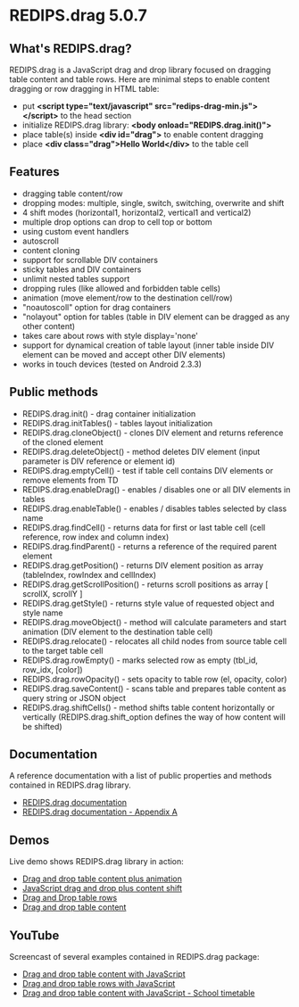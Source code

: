 REDIPS.drag 5.0.7
============

## What's REDIPS.drag?

REDIPS.drag is a JavaScript drag and drop library focused on dragging table content and table rows. Here are minimal steps to enable content dragging or row dragging in HTML table:

* put **&lt;script type="text/javascript" src="redips-drag-min.js">&lt;/script>** to the head section
* initialize REDIPS.drag library: **&lt;body onload="REDIPS.drag.init()">**
* place table(s) inside **&lt;div id="drag">** to enable content dragging
* place **&lt;div class="drag">Hello World&lt;/div>** to the table cell

## Features

* dragging table content/row
* dropping modes: multiple, single, switch, switching, overwrite and shift
* 4 shift modes (horizontal1, horizontal2, vertical1 and vertical2)
* multiple drop options can drop to cell top or bottom
* using custom event handlers
* autoscroll
* content cloning
* support for scrollable DIV containers
* sticky tables and DIV containers
* unlimit nested tables support
* dropping rules (like allowed and forbidden table cells)
* animation (move element/row to the destination cell/row)
* "noautoscoll" option for drag containers
* "nolayout" option for tables (table in DIV element can be dragged as any other content)
* takes care about rows with style display='none'
* support for dynamical creation of table layout (inner table inside DIV element can be moved and accept other DIV elements)
* works in touch devices (tested on Android 2.3.3)

## Public methods

* REDIPS.drag.init() - drag container initialization
* REDIPS.drag.initTables() - tables layout initialization
* REDIPS.drag.cloneObject() - clones DIV element and returns reference of the cloned element
* REDIPS.drag.deleteObject() - method deletes DIV element (input parameter is DIV reference or element id)
* REDIPS.drag.emptyCell() - test if table cell contains DIV elements or remove elements from TD
* REDIPS.drag.enableDrag() - enables / disables one or all DIV elements in tables
* REDIPS.drag.enableTable() - enables / disables tables selected by class name
* REDIPS.drag.findCell() - returns data for first or last table cell (cell reference, row index and column index)
* REDIPS.drag.findParent() - returns a reference of the required parent element
* REDIPS.drag.getPosition() - returns DIV element position as array (tableIndex, rowIndex and cellIndex)
* REDIPS.drag.getScrollPosition() - returns scroll positions as array [ scrollX, scrollY ]
* REDIPS.drag.getStyle() - returns style value of requested object and style name
* REDIPS.drag.moveObject() - method will calculate parameters and start animation (DIV element to the destination table cell)
* REDIPS.drag.relocate() - relocates all child nodes from source table cell to the target table cell
* REDIPS.drag.rowEmpty() - marks selected row as empty (tbl_id, row_idx, [color])
* REDIPS.drag.rowOpacity() - sets opacity to table row (el, opacity, color)
* REDIPS.drag.saveContent() - scans table and prepares table content as query string or JSON object
* REDIPS.drag.shiftCells() - method shifts table content horizontally or vertically (REDIPS.drag.shift_option defines the way of how content will be shifted)

## Documentation

A reference documentation with a list of public properties and methods contained in REDIPS.drag library.

* [REDIPS.drag documentation](http://www.redips.net/javascript/redips-drag-documentation/)
* [REDIPS.drag documentation - Appendix A](http://www.redips.net/javascript/redips-drag-documentation-appendix-a/)

## Demos

Live demo shows REDIPS.drag library in action: 

* [Drag and drop table content plus animation](http://www.redips.net/javascript/drag-and-drop-table-content-animation/)
* [JavaScript drag and drop plus content shift](http://www.redips.net/javascript/drag-and-drop-content-shift/)
* [Drag and Drop table rows](http://www.redips.net/javascript/drag-and-drop-table-row/)
* [Drag and drop table content](http://www.redips.net/javascript/drag-and-drop-table-content/)

## YouTube

Screencast of several examples contained in REDIPS.drag package:

* [Drag and drop table content with JavaScript](http://www.youtube.com/watch?v=8LtMk4DwLzA)
* [Drag and drop table rows with JavaScript](http://www.youtube.com/watch?v=5YuS6S0bFTU)
* [Drag and drop table content with JavaScript - School timetable](http://www.youtube.com/watch?v=ToJk1End4C4)
